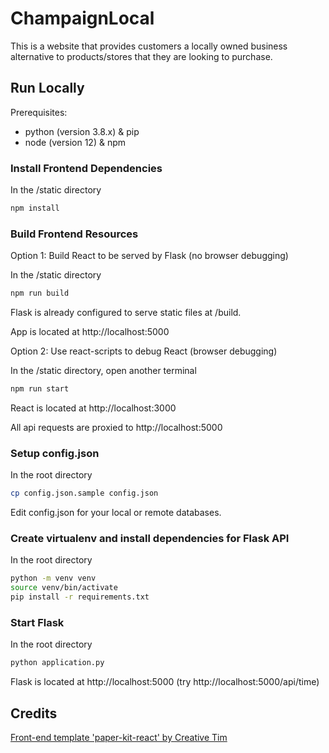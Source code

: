 # ChampaignLocal

This is a website that provides customers a locally owned business alternative to products/stores that they are looking to purchase.

## Run Locally

Prerequisites:

* python (version 3.8.x) & pip
* node (version 12) & npm

### Install Frontend Dependencies

In the /static directory

```sh
npm install
```

### Build Frontend Resources

Option 1: Build React to be served by Flask (no browser debugging)

In the /static directory

```sh
npm run build
```

Flask is already configured to serve static files at /build.

App is located at http://localhost:5000

Option 2: Use react-scripts to debug React (browser debugging)

In the /static directory, open another terminal

```sh
npm run start
```

React is located at http://localhost:3000

All api requests are proxied to http://localhost:5000

### Setup config.json

In the root directory

```sh
cp config.json.sample config.json
```

Edit config.json for your local or remote databases.

### Create virtualenv and install dependencies for Flask API

In the root directory

```sh
python -m venv venv
source venv/bin/activate
pip install -r requirements.txt
```

### Start Flask

In the root directory

```sh
python application.py
```

Flask is located at http://localhost:5000 (try http://localhost:5000/api/time)

## Credits

[Front-end template 'paper-kit-react' by Creative Tim](https://github.com/creativetimofficial/paper-kit-react)
